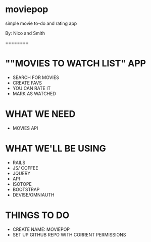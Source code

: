 moviepop
========

simple movie to-do and rating app


By: Nico and Smith

========

# ""MOVIES TO WATCH LIST" APP
- SEARCH FOR MOVIES
- CREATE FAVS
- YOU CAN RATE IT
- MARK AS WATCHED

# WHAT WE NEED
- MOVIES API

# WHAT WE'LL BE USING
- RAILS
- JS/ COFFEE
- JQUERY
- API
- ISOTOPE
- BOOTSTRAP
- DEVISE/OMNIAUTH

# THINGS TO DO
- CREATE NAME: MOVIEPOP
- SET UP GITHUB REPO  WITH CORRENT PERMISSIONS